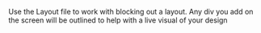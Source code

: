 Use the Layout file to work with blocking out a layout. Any div you add on the screen will be outlined to help with a live visual of your design 